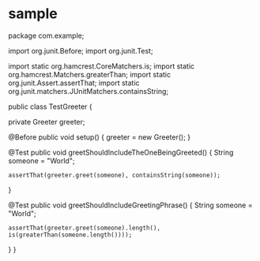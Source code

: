 # sample
package com.example;

import org.junit.Before;
import org.junit.Test;

import static org.hamcrest.CoreMatchers.is;
import static org.hamcrest.Matchers.greaterThan;
import static org.junit.Assert.assertThat;
import static org.junit.matchers.JUnitMatchers.containsString;

public class TestGreeter {

  private Greeter greeter;

  @Before
  public void setup() {
    greeter = new Greeter();
  }

  @Test
  public void greetShouldIncludeTheOneBeingGreeted() {
    String someone = "World";

    assertThat(greeter.greet(someone), containsString(someone));
  }

  @Test
  public void greetShouldIncludeGreetingPhrase() {
    String someone = "World";

    assertThat(greeter.greet(someone).length(), is(greaterThan(someone.length())));
  }
}
